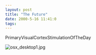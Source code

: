 ```yaml
---
layout: post
title: "The Future"
date: 2000-5-16 11:41:0
tags: 
---
```



PrimaryVisualCortexStimulationOfTheDay



![osx_desktop1.jpg][1]








   [1]: http://1.bp.blogspot.com/-XZ9kdqfQzAY/Tn0P7lRsYdI/AAAAAAAAAL0/QtHedpvfSXo/s320/osx_desktop1.jpg
